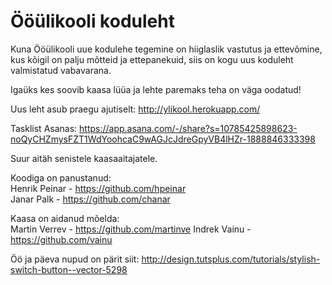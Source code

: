 Ööülikooli koduleht 
=======

Kuna Ööülikooli uue kodulehe tegemine on hiiglaslik vastutus ja ettevõmine,   
kus kõigil on palju mõtteid ja ettepanekuid, 
siis on kogu uus koduleht valmistatud vabavarana.

Igaüks kes soovib kaasa lüüa ja lehte paremaks teha on väga oodatud! 

Uus leht asub praegu ajutiselt: 
http://ylikool.herokuapp.com/

Tasklist Asanas:
https://app.asana.com/-/share?s=10785425898623-noQyCHZmysFZT1WdYoohcaC9wAGJcJdreGpyVB4lHZr-1888846333398

Suur aitäh senistele kaasaaitajatele.  
  
Koodiga on panustanud:  
Henrik Peinar - https://github.com/hpeinar  
Janar Palk - https://github.com/chanar  
  
Kaasa on aidanud mõelda:  
Martin Verrev -  https://github.com/martinve
Indrek Vainu - https://github.com/vainu

Öö ja päeva nupud on pärit siit:
http://design.tutsplus.com/tutorials/stylish-switch-button--vector-5298